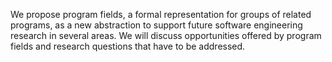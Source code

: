 We propose program fields, a formal representation for groups of related
programs, as a new abstraction to support future software engineering research
in several areas. We will discuss opportunities offered by program fields and
research questions that have to be addressed.
